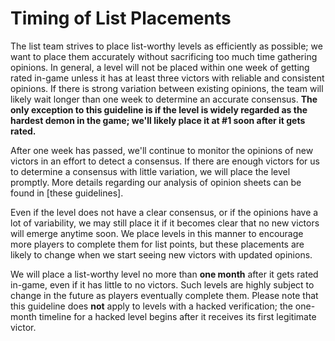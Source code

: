 <div class='panel fade js-scroll-anim' data-anim='fade'>

# Timing of List Placements

The list team strives to place list-worthy levels as efficiently as possible; we want to place them accurately without sacrificing too much time gathering opinions. In general, a level will not be placed within one week of getting rated in-game unless it has at least three victors with reliable and consistent opinions. If there is strong variation between existing opinions, the team will likely wait longer than one week to determine an accurate consensus. **The only exception to this guideline is if the level is widely regarded as the hardest demon in the game; we'll likely place it at #1 soon after it gets rated.**

After one week has passed, we'll continue to monitor the opinions of new victors in an effort to detect a consensus. If there are enough victors for us to determine a consensus with little variation, we will place the level promptly. More details regarding our analysis of opinion sheets can be found in [these guidelines].

Even if the level does not have a clear consensus, or if the opinions have a lot of variability, we may still place it if it becomes clear that no new victors will emerge anytime soon. We place levels in this manner to encourage more players to complete them for list points, but these placements are likely to change when we start seeing new victors with updated opinions. 

We will place a list-worthy level no more than **one month** after it gets rated in-game, even if it has little to no victors. Such levels are highly subject to change in the future as players eventually complete them. Please note that this guideline does __not__ apply to levels with a hacked verification; the one-month timeline for a hacked level begins after it receives its first legitimate victor.

</div>
